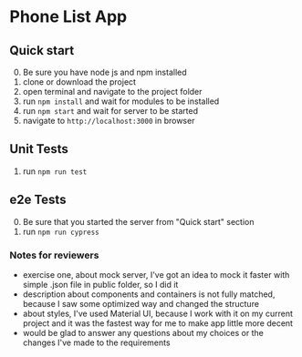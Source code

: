 # Phone List App

## Quick start
0. Be sure you have node js and npm installed
1. clone or download the project
2. open terminal and navigate to the project folder
3. run `npm install` and wait for modules to be installed
4. run `npm start` and wait for server to be started
5. navigate to `http://localhost:3000` in browser

## Unit Tests
1. run `npm run test`

## e2e Tests
0. Be sure that you started the server from "Quick start" section
1. run `npm run cypress`

### Notes for reviewers
* exercise one, about mock server, I've got an idea to mock it faster with simple .json file in public folder, so I did it
* description about components and containers is not fully matched, because I saw some optimized way and changed the structure
* about styles, I've used Material UI, because I work with it on my current project and it was the fastest way for me to make app little more decent
* would be glad to answer any questions about my choices or the changes I've made to the requirements
